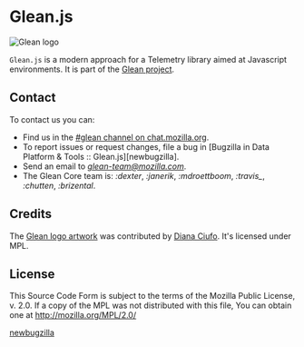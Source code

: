 # Glean.js

![Glean logo](https://mozilla.github.io/glean/book/glean.jpeg)

`Glean.js` is a modern approach for a Telemetry library aimed at Javascript environments. It is part of the [Glean project](https://docs.telemetry.mozilla.org/concepts/glean/glean.html).

## Contact

To contact us you can:

* Find us in the [#glean channel on chat.mozilla.org](https://chat.mozilla.org/#/room/#glean:mozilla.org).
* To report issues or request changes, file a bug in [Bugzilla in Data Platform & Tools :: Glean.js][newbugzilla].
* Send an email to *glean-team@mozilla.com*.
* The Glean Core team is: *:dexter*, *:janerik*, *:mdroettboom*, *:travis_*, *:chutten*, *:brizental*.

## Credits

The [Glean logo artwork](https://dianaciufo.wordpress.com/2019/10/11/glean-graphic-identity-for-mozilla-firefox/) was contributed by [Diana Ciufo](https://dianaciufo.wordpress.com/).
It's licensed under MPL.

## License

This Source Code Form is subject to the terms of the Mozilla Public
License, v. 2.0. If a copy of the MPL was not distributed with this
file, You can obtain one at http://mozilla.org/MPL/2.0/

[newbugzilla](https://bugzilla.mozilla.org/enter_bug.cgi?product=Data+Platform+and+Tools&component=Glean.js&priority=P4&status_whiteboard=%5Btelemetry%3Aglean-js%3Am%3F%5D)
